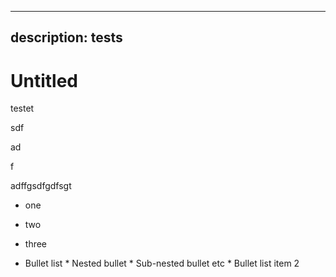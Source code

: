 ***

## description: tests

# Untitled

testet

sdf

ad

f

adffgsdfgdfsgt

*   one

*   two

 *   three

* Bullet list
              * Nested bullet
                  * Sub-nested bullet etc
          * Bullet list item 2
